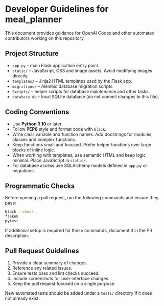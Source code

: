 # Developer Guidelines for meal_planner

This document provides guidance for OpenAI Codex and other automated contributors working on this repository.

## Project Structure

- `app.py` – main Flask application entry point.
- `static/` – JavaScript, CSS and image assets. Avoid modifying images directly.
- `templates/` – Jinja2 HTML templates used by the Flask app.
- `migrations/` – Alembic database migration scripts.
- `Scripts/` – helper scripts for database maintenance and other tasks.
- `database.db` – local SQLite database (do not commit changes to this file).

## Coding Conventions

- Use **Python 3.10** or later.
- Follow **PEP8** style and format code with `black`.
- Write clear variable and function names. Add docstrings for modules, classes and complex functions.
- Keep functions small and focused. Prefer helper functions over large blocks of inline logic.
- When working with templates, use semantic HTML and keep logic minimal. Place JavaScript in `static/`.
- For database access use SQLAlchemy models defined in `app.py` or migrations.

## Programmatic Checks

Before opening a pull request, run the following commands and ensure they pass:

```bash
black --check .
flake8
pytest
```

If additional setup is required for these commands, document it in the PR description.

## Pull Request Guidelines

1. Provide a clear summary of changes.
2. Reference any related issues.
3. Ensure tests pass and lint checks succeed.
4. Include screenshots for user‑interface changes.
5. Keep the pull request focused on a single purpose.

New automated tests should be added under a `tests/` directory if it does not already exist.
